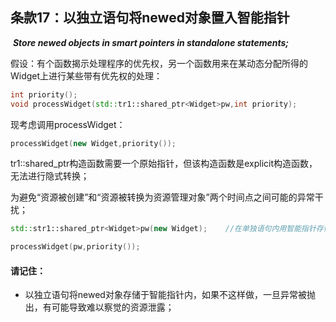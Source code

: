 ## 条款17：以独立语句将newed对象置入智能指针

​				***Store newed objects in smart pointers in standalone statements;***

假设：有个函数揭示处理程序的优先权，另一个函数用来在某动态分配所得的Widget上进行某些带有优先权的处理：

```c++
int priority();
void processWidget(std::tr1::shared_ptr<Widget>pw,int priority);
```

现考虑调用processWidget：

```c++
processWidget(new Widget,priority());
```

tr1::shared_ptr构造函数需要一个原始指针，但该构造函数是explicit构造函数，无法进行隐式转换；

为避免“资源被创建”和“资源被转换为资源管理对象”两个时间点之间可能的异常干扰；

```c++
std::str1::shared_ptr<Widget>pw(new Widget);	//在单独语句内用智能指针存储new所得对象；

processWidget(pw,priority());
```

#### 请记住：

+ 以独立语句将newed对象存储于智能指针内，如果不这样做，一旦异常被抛出，有可能导致难以察觉的资源泄露；